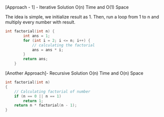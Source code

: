 <p>[Approach - 1] - Iterative Solution O(n) Time and O(1) Space

The idea is simple, we initialize result as 1. Then, run a loop from 1 to n and multiply every number with result.</p>

```cpp
int factorial(int n) {
        int ans = 1;
        for (int i = 2; i <= n; i++) {
            // calculating the factorial
            ans = ans * i;
        }
        return ans;
    }
```

<p>[Another Approach]- Recursive Solution O(n) Time and O(n) Space</p>

```cpp
int factorial(int n)
{
    // Calculating factorial of number
    if (n == 0 || n == 1)
        return 1;
    return n * factorial(n - 1);
}
